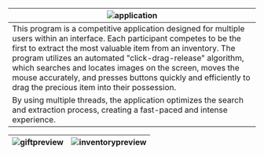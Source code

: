| ![application](https://github.com/user-attachments/assets/6cbb6405-b523-428d-b97b-83bc1a3dfe52) | 
|----------------------------------------------------------------------------------------------------|
| This program is a competitive application designed for multiple users within an interface. Each participant competes to be the first to extract the most valuable item from an inventory. The program utilizes an automated "click-drag-release" algorithm, which searches and locates images on the screen, moves the mouse accurately, and presses buttons quickly and efficiently to drag the precious item into their possession. |
| By using multiple threads, the application optimizes the search and extraction process, creating a fast-paced and intense experience. |

| ![giftpreview](https://github.com/user-attachments/assets/4fb1879c-9d9c-4ead-be69-b6d4dd3f6efb) | ![inventorypreview](https://github.com/user-attachments/assets/8723862b-4fc8-4c2d-b379-44d9aec2599a) |
|----------------------------------------------------------------------------------------------------|------------------------------------------------------------------------------------------------------|
